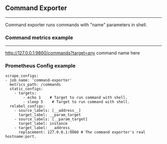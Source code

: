 ## Command Exporter
---

Command exporter runs commands with "name" parameters in shell.

### Command metrics example
---
http://127.0.0.1:9860/commands?target=any command name here


### Prometheus Config example
```
scrape_configs:
- job_name: 'command-exporter'
  metrics_path: /commands
  static_configs:
    - targets:
        - echo 1    # Target to run command with shell.
        - sleep 5    # Target to run command with shell.
  relabel_configs:
    - source_labels: [__address__]
      target_label: __param_target
    - source_labels: [__param_target]
      target_label: instance
    - target_label: __address__
      replacement: 127.0.0.1:9860 # The command exporter's real hostname:port.
```
